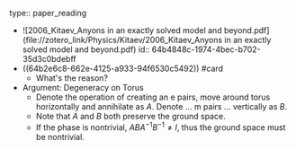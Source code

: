 type:: paper_reading

- ![2006_Kitaev_Anyons in an exactly solved model and beyond.pdf](file://zotero_link/Physics/Kitaev/2006_Kitaev_Anyons in an exactly solved model and beyond.pdf)
  id:: 64b4848c-1974-4bec-b702-35d3c0bdebff
- ((64b2e6c8-662e-4125-a933-94f6530c5492)) #card
	- What's the reason?
- Argument: Degeneracy on Torus
	- Denote the operation of creating an e pairs, move around torus horizontally and annihilate as $A$. 
	  Denote ... m pairs ... vertically as $B$.
	- Note that $A$ and $B$ both preserve the ground space.
	- If the phase is nontrivial, $ABA^{-1}B^{-1} \neq I$, thus the ground space must be nontrivial.